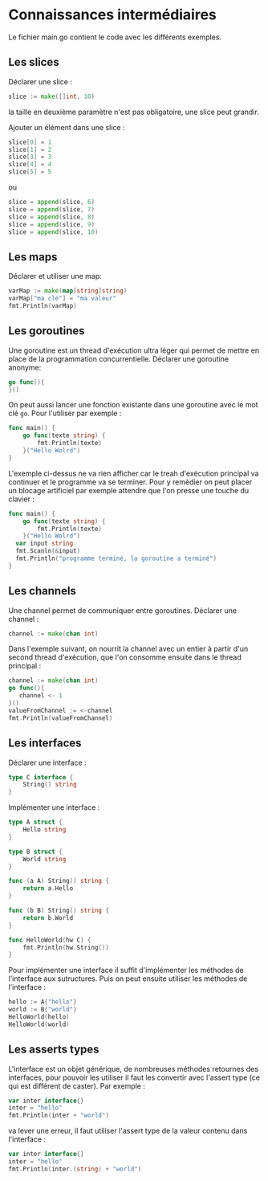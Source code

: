 # Connaissances intermédiaires

Le fichier main.go contient le code avec les différents exemples.

## Les slices

Déclarer une slice :
```go
slice := make([]int, 10)
```
la taille en deuxième paramètre n'est pas obligatoire, une slice peut grandir.

Ajouter un élément dans une slice :
```go
slice[0] = 1
slice[1] = 2
slice[3] = 3
slice[4] = 4
slice[5] = 5
```
ou
```go
slice = append(slice, 6)
slice = append(slice, 7)
slice = append(slice, 8)
slice = append(slice, 9)
slice = append(slice, 10)
```

## Les maps 

Déclarer et utiliser une map:
```go
varMap := make(map[string]string)
varMap["ma clé"] = "ma valeur"
fmt.Println(varMap)
```
## Les goroutines

Une goroutine est un thread d'exécution ultra léger qui permet de mettre en place de la programmation concurrentielle.
Déclarer une goroutine anonyme:
```go
go func(){
}()
```
On peut aussi lancer une fonction existante dans une goroutine avec le mot clé ``go``.
Pour l'utiliser par exemple :
```go
func main() {
	go func(texte string) {
		fmt.Println(texte)
	}("Hello Wolrd")
}
```
L'exemple ci-dessus ne va rien afficher car le treah d'exécution principal va continuer et le programme va se terminer. Pour y remèdier on peut placer un blocage artificiel par exemple attendre que l'on presse une touche du clavier :
```go
func main() {
	go func(texte string) {
		fmt.Println(texte)
	}("Hello Wolrd")
  var input string
  fmt.Scanln(&input)
  fmt.Println("programme terminé, la goroutine a terminé")
}
```

## Les channels

Une channel permet de communiquer entre goroutines.
Déclarer une channel :
```go
channel := make(chan int)
 ```
Dans l'exemple suivant, on nourrit la channel avec un entier à partir d'un second thread d'exécution, que l'on consomme ensuite dans le thread principal :
 ```go
channel := make(chan int)
go func(){
	channel <- 1
}()
valueFromChannel := <-channel
fmt.Println(valueFromChannel)
```

## Les interfaces 

Déclarer une interface :
```go
type C interface {
	String() string
}
```
Implémenter une interface :
```go
type A struct {
	Hello string
}

type B struct {
	World string
}

func (a A) String() string {
	return a.Hello
}

func (b B) String() string {
	return b.World
}

func HelloWorld(hw C) {
	fmt.Println(hw.String())
}
```
Pour implémenter une interface il suffit d'implémenter les méthodes de l'interface aux sutructures. Puis on peut ensuite utiliser les méthodes de l'interface :
```go
hello := A{"hello"}
world := B{"world"}
HelloWorld(hello)
HelloWorld(world)
```

## Les asserts types

L'interface est un objet générique, de nombreuses méthodes retournes des interfaces, pour pouvoir les utiliser il faut les convertir avec l'assert type (ce qui est différent de caster). Par exemple :
```go
var inter interface{}
inter = "hello"
fmt.Println(inter + "world")
```
va lever une erreur, il faut utiliser l'assert type de la valeur contenu dans l'interface :
```go
var inter interface{}
inter = "hello"
fmt.Println(inter.(string) + "world")
```
